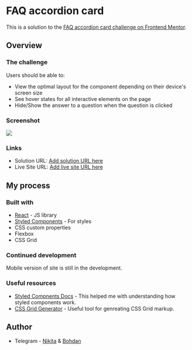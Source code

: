 # FAQ accordion card

This is a solution to the [FAQ accordion card challenge on Frontend Mentor](https://www.frontendmentor.io/challenges/faq-accordion-card-XlyjD0Oam). 

## Overview

### The challenge

Users should be able to:

- View the optimal layout for the component depending on their device's screen size
- See hover states for all interactive elements on the page
- Hide/Show the answer to a question when the question is clicked

### Screenshot

![](./screenshot.jpg)


### Links

- Solution URL: [Add solution URL here](https://your-solution-url.com)
- Live Site URL: [Add live site URL here](https://your-live-site-url.com)

## My process

### Built with

- [React](https://reactjs.org/) - JS library
- [Styled Components](https://styled-components.com/) - For styles
- CSS custom properties
- Flexbox
- CSS Grid

### Continued development

Mobile version of site is still in the development.

### Useful resources

- [Styled Compnents Docs](https://styled-components.com/docs/basics) - This helped me with understanding how styled components work.
- [CSS Grid Generator](https://grid.layoutit.com/) - Useful tool for genreating CSS Grid markup.

## Author

- Telegram - [Nikita](https://t.me/h0kagee) & [Bohdan](https://t.me/bbgdnchk)


